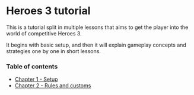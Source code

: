 # Heroes 3 tutorial

This is a tutorial split in multiple lessons that aims to get the player into the world of competitive Heroes 3.

It begins with basic setup, and then it will explain gameplay concepts and strategies one by one in short lessons.

### Table of contents
* [Chapter 1 - Setup](Chapter01/lesson001.md)
* [Chapter 2 - Rules and customs](Chapter02/lesson003.md)
